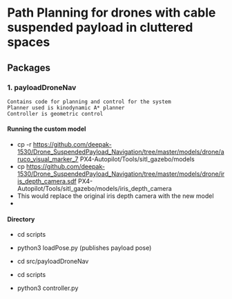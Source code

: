 # Path Planning for drones with cable suspended payload in cluttered spaces


## Packages

### 1. payloadDroneNav
    Contains code for planning and control for the system
    Planner used is kinodynamic A* planner 
    Controller is geometric control

#### Running the custom model
* cp -r https://github.com/deepak-1530/Drone_SuspendedPayload_Navigation/tree/master/models/drone/aruco_visual_marker_7 PX4-Autopilot/Tools/sitl_gazebo/models
* cp https://github.com/deepak-1530/Drone_SuspendedPayload_Navigation/tree/master/models/drone/iris_depth_camera.sdf PX4-Autopilot/Tools/sitl_gazebo/models/iris_depth_camera
* This would replace the original iris depth camera with the new model
* 
#### Directory
* cd scripts
* python3 loadPose.py (publishes payload pose)

* cd src/payloadDroneNav
* cd scripts
* python3 controller.py
